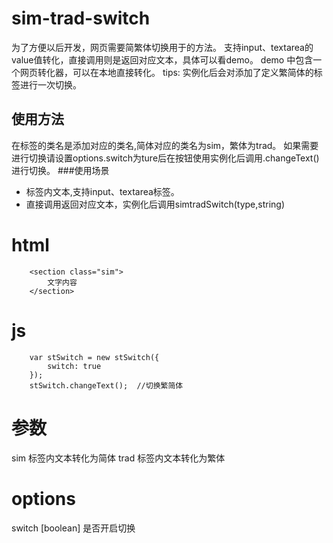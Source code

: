 # sim-trad-switch
为了方便以后开发，网页需要简繁体切换用于的方法。
		支持input、textarea的value值转化，直接调用则是返回对应文本，具体可以看demo。
		demo 中包含一个网页转化器，可以在本地直接转化。
		tips: 实例化后会对添加了定义繁简体的标签进行一次切换。

## 使用方法
在标签的类名是添加对应的类名,简体对应的类名为sim，繁体为trad。
如果需要进行切换请设置options.switch为ture后在按钮使用实例化后调用.changeText()进行切换。
###使用场景
* 标签内文本,支持input、textarea标签。
* 直接调用返回对应文本，实例化后调用simtradSwitch(type,string)

# html
```
	<section class="sim">
		文字内容
	</section>
```
# js
```
	var stSwitch = new stSwitch({
		switch: true
	});
	stSwitch.changeText();	//切换繁简体
```

# 参数
sim 	标签内文本转化为简体
trad 	标签内文本转化为繁体
# options
switch [boolean] 是否开启切换